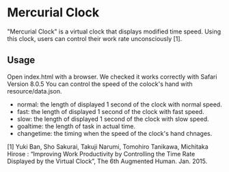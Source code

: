 # Mercurial Clock

"Mercurial Clock" is a virtual clock that displays modified time speed.
Using this clock, users can control their work rate unconsciously [1].

## Usage

Open index.html with a browser. We checked it works correctly with Safari Version 8.0.5
You can control the speed of the colock's hand with resource/data.json.

- normal: the length of displayed 1 second of the clock with normal speed.
- fast: the length of displayed 1 second of the clock with fast speed.
- slow: the length of displayed 1 second of the clock with slow speed.
- goaltime: the length of task in actual time.
- changetime: the timing when the speed of the clock's hand chnages.

[1] Yuki Ban, Sho Sakurai, Takuji Narumi, Tomohiro Tanikawa, Michitaka Hirose : “Improving Work Productivity by Controlling the Time Rate Displayed by the Virtual Clock”, The 6th Augmented Human. Jan. 2015.